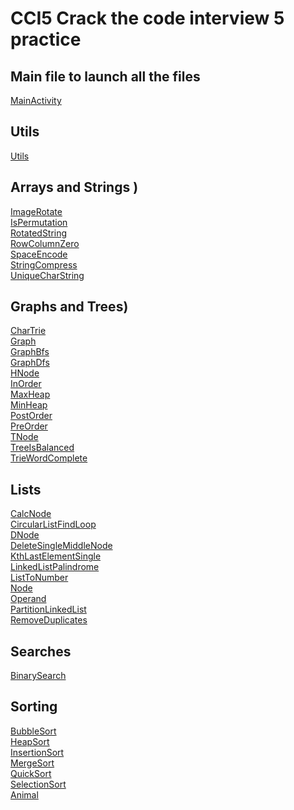 # CCI5 Crack the code interview 5 practice

## Main file to launch all the files 
  [MainActivity](app/src/main/java/com/sheshu/cci5/MainActivity.java)&nbsp;
## Utils  
   [Utils](app/src/main/java/com/sheshu/cci5/Utils.java)&nbsp;
    
## Arrays and Strings )&nbsp;
  [ImageRotate](app/src/main/java/com/sheshu/cci5/arraysstrings/ImageRotate.java)&nbsp; \
  [IsPermutation](app/src/main/java/com/sheshu/cci5/arraysstrings/IsPermutation.java)&nbsp; \
  [RotatedString](app/src/main/java/com/sheshu/cci5/arraysstrings/RotatedString.java)&nbsp; \
  [RowColumnZero](app/src/main/java/com/sheshu/cci5/arraysstrings/RowColumnZero.java)&nbsp;\
  [SpaceEncode](app/src/main/java/com/sheshu/cci5/arraysstrings/SpaceEncode.java)&nbsp;\
  [StringCompress](app/src/main/java/com/sheshu/cci5/arraysstrings/StringCompress.java)&nbsp;\
  [UniqueCharString](app/src/main/java/com/sheshu/cci5/arraysstrings/UniqueCharString.java)&nbsp;
## Graphs and Trees)&nbsp;
  [CharTrie](app/src/main/java/com/sheshu/cci5/graphsntrees/CharTrie.java)&nbsp;\
  [Graph](app/src/main/java/com/sheshu/cci5/graphsntrees/Graph.java)&nbsp;\
  [GraphBfs](app/src/main/java/com/sheshu/cci5/graphsntrees/GraphBfs.java)&nbsp;\
  [GraphDfs](app/src/main/java/com/sheshu/cci5/graphsntrees/GraphDfs.java)&nbsp;\
  [HNode](app/src/main/java/com/sheshu/cci5/graphsntrees/HNode.java)&nbsp;\
  [InOrder](app/src/main/java/com/sheshu/cci5/graphsntrees/InOrder.java)&nbsp;\
  [MaxHeap](app/src/main/java/com/sheshu/cci5/graphsntrees/MaxHeap.java)&nbsp;\
  [MinHeap](app/src/main/java/com/sheshu/cci5/graphsntrees/MinHeap.java)&nbsp;\
  [PostOrder](app/src/main/java/com/sheshu/cci5/graphsntrees/PostOrder.java)&nbsp;\
  [PreOrder](app/src/main/java/com/sheshu/cci5/graphsntrees/PreOrder.java)&nbsp;\
  [TNode](app/src/main/java/com/sheshu/cci5/graphsntrees/TNode.java)&nbsp;\
  [TreeIsBalanced](app/src/main/java/com/sheshu/cci5/graphsntrees/TreeIsBalanced.java)&nbsp;\
  [TrieWordComplete](app/src/main/java/com/sheshu/cci5/graphsntrees/TrieWordComplete.java)&nbsp;
## Lists 
  [CalcNode](app/src/main/java/com/sheshu/cci5/lists/CalcNode.java)&nbsp;\
  [CircularListFindLoop](app/src/main/java/com/sheshu/cci5/lists/CircularListFindLoop.java)&nbsp;\
  [DNode](app/src/main/java/com/sheshu/cci5/lists/DNode.java)&nbsp;\
  [DeleteSingleMiddleNode](app/src/main/java/com/sheshu/cci5/lists/DeleteSingleMiddleNode.java)&nbsp;\
  [KthLastElementSingle](app/src/main/java/com/sheshu/cci5/lists/KthLastElementSingle.java)&nbsp;\
  [LinkedListPalindrome](app/src/main/java/com/sheshu/cci5/lists/LinkedListPalindrome.java)&nbsp;\
  [ListToNumber](app/src/main/java/com/sheshu/cci5/lists/ListToNumber.java)&nbsp;\
  [Node](app/src/main/java/com/sheshu/cci5/lists/Node.java)&nbsp;\
  [Operand](app/src/main/java/com/sheshu/cci5/lists/Operand.java)&nbsp;\
  [PartitionLinkedList](app/src/main/java/com/sheshu/cci5/lists/PartitionLinkedList.java)&nbsp;\
  [RemoveDuplicates](app/src/main/java/com/sheshu/cci5/lists/RemoveDuplicates.java)&nbsp;
## Searches
  [BinarySearch](app/src/main/java/com/sheshu/cci5/searches/BinarySearch.java)&nbsp;
## Sorting
  [BubbleSort](app/src/main/java/com/sheshu/cci5/sorting/BubbleSort.java)&nbsp;\
  [HeapSort](app/src/main/java/com/sheshu/cci5/sorting/HeapSort.java)&nbsp;\
  [InsertionSort](app/src/main/java/com/sheshu/cci5/sorting/InsertionSort.java)&nbsp;\
  [MergeSort](app/src/main/java/com/sheshu/cci5/sorting/MergeSort.java)&nbsp;\
  [QuickSort](app/src/main/java/com/sheshu/cci5/sorting/QuickSort.java)&nbsp;\
  [SelectionSort](app/src/main/java/com/sheshu/cci5/sorting/SelectionSort.java)&nbsp;\
  [Animal](app/src/main/java/com/sheshu/cci5/stacks/Animal.java)&nbsp; 
